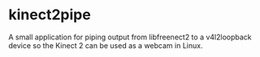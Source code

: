 # kinect2pipe
A small application for piping output from libfreenect2 to a v4l2loopback device so the Kinect 2 can be used as a webcam in Linux.
